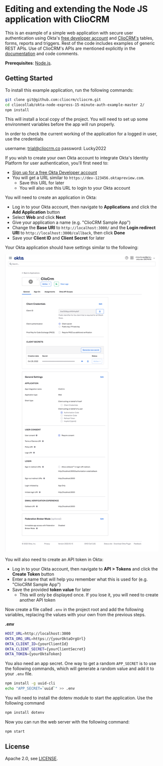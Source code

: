 # Editing and extending the Node JS application with ClioCRM

This is an example of a simple web application with secure user authentication using Okta's [free developer account](https://developer.okta.com/signup/) and [ClioCRM's](https://cliosight.co#cliocrm) tables, forms, reports and triggers. Rest of the code includes examples of generic REST APIs. Use of ClioCRM's APIs are mentioned explicitly in the [documentation](https://cliosight.co#cliocrm) and code comments.

**Prerequisites**: [Node.js](https://nodejs.org/en/).

## Getting Started

To install this example application, run the following commands:

```bash
git clone git@github.com:cliocrm/cliocrm.git
cd cliocollab/okta-node-express-15-minute-auth-example-master 2/
npm install
```

This will install a local copy of the project. You will need to set up some environment variables before the app will run properly.

In order to check the current working of the application for a logged in user, use the credentials 

username: trial@cliocrm.co 
password: Lucky2022

If you wish to create your own Okta account to integrate Okta's Identity Platform for user authentication, you'll first need to:

* [Sign up for a free Okta Developer account](https://www.okta.com/developer/signup/)
* You will get a URL similar to `https://dev-123456.oktapreview.com`.
  * Save this URL for later
  * You will also use this URL to login to your Okta account

You will need to create an application in Okta:

* Log in to your Okta account, then navigate to **Applications** and click the **Add Application** button
* Select **Web** and click **Next**
* Give your application a name (e.g. "ClioCRM Sample App")
* Change the **Base URI** to `http://localhost:3000/` and the **Login redirect URI** to `http://localhost:3000/callback`, then click **Done**
* Save your **Client ID** and **Client Secret** for later

Your Okta application should have settings similar to the following:

![Okta Application Settings](okta_new.png)

You will also need to create an API token in Okta:

* Log in to your Okta account, then navigate to **API > Tokens** and click the **Create Token** button
* Enter a name that will help you remember what this is used for (e.g. "ClioCRM Sample App")
* Save the provided **token value** for later
  * This will only be displayed once. If you lose it, you will need to create another API token

Now create a file called `.env` in the project root and add the following variables, replacing the values with your own from the previous steps.

**.env**
```bash
HOST_URL=http://localhost:3000
OKTA_ORG_URL=https://{yourOktaOrgUrl}
OKTA_CLIENT_ID={yourClientId}
OKTA_CLIENT_SECRET={yourClientSecret}
OKTA_TOKEN={yourOktaToken}
```

You also need an app secret. One way to get a random `APP_SECRET` is to use the following commands, which will generate a random value and add it to your `.env` file.

```bash
npm install -g uuid-cli
echo "APP_SECRET=`uuid`" >> .env
```
You will need to install the dotenv module to start the application. Use the following command

```bash
npm install dotenv
```

Now you can run the web server with the following command:

```bash
npm start
```

## License

Apache 2.0, see [LICENSE](LICENSE).
